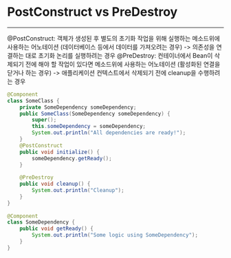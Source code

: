 # PostConstruct vs PreDestroy
***
@PostConstruct: 객체가 생성된 후 별도의 초기화 작업을 위해 실행하는 메소드위에 사용하는 어노테이션 (데이터베이스 등에서 데이터를 가져오려는 경우)
-> 의존성을 연결하는 대로 초기화 논리를 실행하려는 경우
@PreDestroy: 컨테이너에서 Bean이 삭제되기 전에 해야 할 작업이 있다면 메소드위에 사용하는 어노테이션 (활성화된 연결을 닫거나 하는 경우)
-> 애플리케이션 컨텍스트에서 삭제되기 전에 cleanup을 수행하려는 경우

``` java
@Component  
class SomeClass {  
    private SomeDependency someDependency;  
    public SomeClass(SomeDependency someDependency) {  
        super();  
        this.someDependency = someDependency;  
        System.out.println("All dependencies are ready!");  
    }  
    @PostConstruct  
    public void initialize() {  
        someDependency.getReady();  
    }  
  
    @PreDestroy  
    public void cleanup() {  
        System.out.println("Cleanup");  
    }  
}  
  
@Component  
class SomeDependency {  
    public void getReady() {  
        System.out.println("Some logic using SomeDependency");  
    }  
}
```
